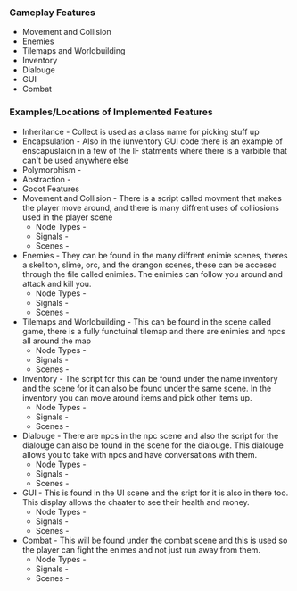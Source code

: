 ### Gameplay Features 
* Movement and Collision
* Enemies
* Tilemaps and Worldbuilding
* Inventory
* Dialouge
* GUI
* Combat

### Examples/Locations of Implemented Features
* Inheritance - Collect is used as a class name for picking stuff up
* Encapsulation - Also in the iunventory GUI code there is an example of enscapuslaion in a few of the IF statments where there is a varbible that can't be used anywhere else
* Polymorphism - 
* Abstraction - 
* Godot Features 
* Movement and Collision - There is a script called movment that makes the player move around, and there is many diffrent uses of colliosions used in the player scene
	* Node Types - 
	* Signals - 
	* Scenes - 
* Enemies - They can be found in the many diffrent enimie scenes, theres a skeliton, slime, orc, and the drangon scenes, these can be accesed through the file called enimies. The enimies can follow you around and attack and kill you.
  	* Node Types - 
	* Signals - 
	* Scenes - 
* Tilemaps and Worldbuilding - This can be found in the scene called game, there is a fully functuinal tilemap and there are enimies and npcs all around the map
  	* Node Types - 
	* Signals - 
	* Scenes - 
* Inventory - The script for this can be found under the name inventory and the scene for it can also be found under the same scene. In the inventory you can move around items and pick other items up.
  	* Node Types - 
	* Signals - 
	* Scenes - 
* Dialouge - There are npcs in the npc scene and also the script for the dialouge can also be found in the scene for the dialouge. This dialouge allows you to take with npcs and have conversations with them.
  	* Node Types - 
	* Signals - 
	* Scenes - 
* GUI - This is found in the UI scene and the sript for it is also in there too. This display allows the chaater to see their health and money.
  	* Node Types - 
	* Signals - 
	* Scenes - 
* Combat - This will be found under the combat scene and this is used so the player can fight the enimes and not just run away from them.
  	* Node Types - 
	* Signals - 
	* Scenes - 
